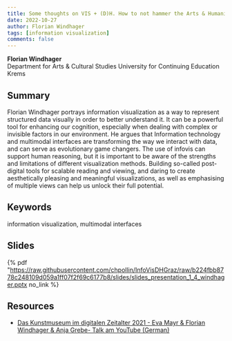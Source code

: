 ```yaml
---
title: Some thoughts on VIS + (D)H. How to not hammer the Arts & Humanities
date: 2022-10-27
author: Florian Windhager
tags: [information visualization]
comments: false
---
```


**Florian Windhager**\
Department for Arts & Cultural Studies University for Continuing Education Krems

## Summary 

Florian Windhager portrays information visualization as a way to represent structured data visually in order to better understand it. It can be a powerful tool for enhancing our cognition, especially when dealing with complex or invisible factors in our environment. He argues that Information technology and multimodal interfaces are transforming the way we interact with data, and can serve as evolutionary game changers. The use of infovis can support human reasoning, but it is important to be aware of the strengths and limitations of different visualization methods. Building so-called post-digital tools for scalable reading and viewing, and daring to create aesthetically pleasing and meaningful visualizations, as well as emphasising of multiple views can help us unlock their full potential.

## Keywords

information visualization, multimodal interfaces

## Slides

{% pdf "https://raw.githubusercontent.com/chpollin/InfoVisDHGraz/raw/b224fbb8778c248109d059a1ff07f2f69c6177b8/slides/slides_presentation_1_4_windhager.pptx no_link %}

## Resources

* [Das Kunstmuseum im digitalen Zeitalter 2021 - Eva Mayr & Florian Windhager & Anja Grebe- Talk am YouTube (German)](https://www.youtube.com/watch?v=EqllLJDZBu8)